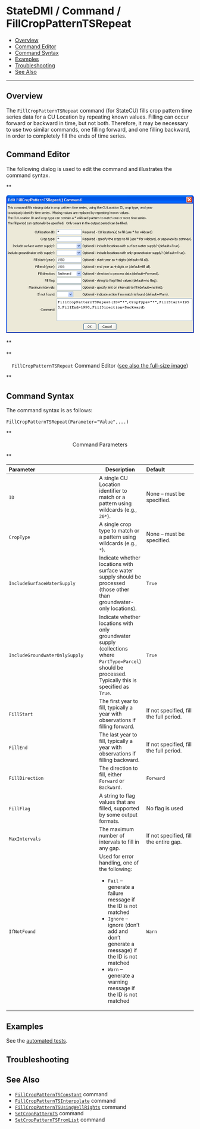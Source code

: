 # StateDMI / Command / FillCropPatternTSRepeat #

* [Overview](#overview)
* [Command Editor](#command-editor)
* [Command Syntax](#command-syntax)
* [Examples](#examples)
* [Troubleshooting](#troubleshooting)
* [See Also](#see-also)

-------------------------

## Overview ##

The `FillCropPatternTSRepeat` command (for StateCU)
fills crop pattern time series data for a CU Location by repeating known values.
Filling can occur forward or backward in time, but not both.
Therefore, it may be necessary to use two similar commands, one filling forward,
and one filling backward, in order to completely fill the ends of time series.

## Command Editor ##

The following dialog is used to edit the command and illustrates the command syntax.

**<p style="text-align: center;">
![FillCropPatternTSRepeat](FillCropPatternTSRepeat.png)
</p>**

**<p style="text-align: center;">
`FillCropPatternTSRepeat` Command Editor (<a href="../FillCropPatternTSRepeat.png">see also the full-size image</a>)
</p>**

## Command Syntax ##

The command syntax is as follows:

```text
FillCropPatternTSRepeat(Parameter="Value",...)
```
**<p style="text-align: center;">
Command Parameters
</p>**

| **Parameter**&nbsp;&nbsp;&nbsp;&nbsp;&nbsp;&nbsp;&nbsp;&nbsp;&nbsp;&nbsp;&nbsp;&nbsp;&nbsp;&nbsp;&nbsp;&nbsp;&nbsp;&nbsp;&nbsp;&nbsp;&nbsp;&nbsp;&nbsp;&nbsp;&nbsp;&nbsp;&nbsp;&nbsp;&nbsp;&nbsp;&nbsp;&nbsp;&nbsp;&nbsp;&nbsp;&nbsp;&nbsp;&nbsp;&nbsp;&nbsp;&nbsp;&nbsp; | **Description** | **Default**&nbsp;&nbsp;&nbsp;&nbsp;&nbsp;&nbsp;&nbsp;&nbsp;&nbsp;&nbsp;&nbsp;&nbsp;&nbsp;&nbsp;&nbsp;&nbsp;&nbsp;&nbsp;&nbsp;&nbsp; |
| --------------|-----------------|----------------- |
| `ID` | A single CU Location identifier to match or a pattern using wildcards (e.g., `20*`). | None – must be specified. |
| `CropType` | A single crop type to match or a pattern using wildcards (e.g., `*`). | None – must be specified. |
| `IncludeSurfaceWaterSupply` | Indicate whether locations with surface water supply should be processed (those other than groundwater-only locations). | `True` |
| `IncludeGroundwaterOnlySupply` | Indicate whether locations with only groundwater supply (collections where `PartType=Parcel`) should be processed.  Typically this is specified as `True`. | `True` |
| `FillStart` | The first year to fill, typically a year with observations if filling forward. | If not specified, fill the full period. |
| `FillEnd` | The last year to fill, typically a year with observations if filling backward. | If not specified, fill the full period. |
| `FillDirection` | The direction to fill, either `Forward` or `Backward`. | `Forward` |
| `FillFlag` | A string to flag values that are filled, supported by some output formats. | No flag is used |
| `MaxIntervals` | The maximum number of intervals to fill in any gap. | If not specified, fill the entire gap. |
| `IfNotFound` | Used for error handling, one of the following:<ul><li>`Fail` – generate a failure message if the ID is not matched</li><li>`Ignore` – ignore (don’t add and don’t generate a message) if the ID is not matched</li><li>`Warn` – generate a warning message if the ID is not matched</li></ul> | `Warn` |

## Examples ##

See the [automated tests](https://github.com/OpenCDSS/cdss-app-statedmi-test/tree/master/test/regression/commands/FillCropPatternTSRepeat).

## Troubleshooting ##

## See Also ##

* [`FillCropPatternTSConstant`](../FillCropPatternTSConstant/FillCropPatternTSConstant.md) command
* [`FillCropPatternTSInterpolate`](../FillCropPatternTSInterpolate/FillCropPatternTSInterpolate.md) command
* [`FillCropPatternTSUsingWellRights`](../FillCropPatternTSUsingWellRights/FillCropPatternTSUsingWellRights.md) command
* [`SetCropPatternTS`](../SetCropPatternTS/SetCropPatternTS.md) command
* [`SetCropPatternTSFromList`](../SetCropPatternTSFromList/SetCropPatternTSFromList.md) command
